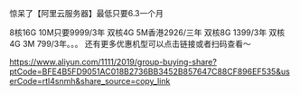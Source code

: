 惊呆了【阿里云服务器】最低只要6.3一个月

8核16G 10M只要9999/3年
双核4G 5M香港2926/三年
双核8G 1399/3年
双核4G 3M 799/3年。。。
还有更多优惠机型可以点击链接或者扫码查看～

https://www.aliyun.com/1111/2019/group-buying-share?ptCode=BFE4B5FD9051AC018B2736BB3452B857647C88CF896EF535&userCode=rtl4snmh&share_source=copy_link
